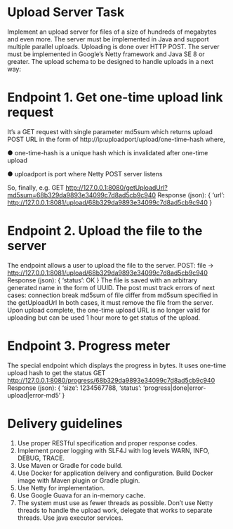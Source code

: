 # Upload Server Task
Implement an upload server for files of a size of hundreds of megabytes and even more. The
server must be implemented in Java and support multiple parallel uploads. Uploading is
done over HTTP POST. The server must be implemented in Google’s Netty framework and
Java SE 8 or greater. The upload schema to be designed to handle uploads in a next way:

# Endpoint 1. Get one-time upload link request

It’s a GET request with single parameter md5sum which returns upload POST URL in the
form of http://ip:uploadport/upload/one-time-hash
where,

● one-time-hash is a unique hash which is invalidated after one-time upload

● uploadport is port where Netty POST server listens

So, finally, e.g.
GET http://127.0.0.1:8080/getUploadUrl?md5sum=68b329da9893e34099c7d8ad5cb9c940
Response (json):
{
	‘url’: http://127.0.0.1:8081/upload/68b329da9893e34099c7d8ad5cb9c940
}

# Endpoint 2. Upload the file to the server

The endpoint allows a user to upload the file to the server.
POST: file -> http://127.0.0.1:8081/upload/68b329da9893e34099c7d8ad5cb9c940
Response (json):
{
	‘status’: OK
}
The file is saved with an arbitrary generated name in the form of UUID.
The post must track errors of next cases:
connection break
md5sum of file differ from md5sum specified in the getUploadUrl
In both cases, it must remove the file from the server.
Upon upload complete, the one-time upload URL is no longer valid for uploading but can be
used 1 hour more to get status of the upload.

# Endpoint 3. Progress meter

The special endpoint which displays the progress in bytes. It uses one-time upload hash to
get the status
GET http://127.0.0.1:8080/progress/68b329da9893e34099c7d8ad5cb9c940
Response (json):
{
	‘size’: 1234567788,
	‘status’: ‘progress|done|error-upload|error-md5’
}

# Delivery guidelines

1. Use proper RESTful specification and proper response codes.
2. Implement proper logging with SLF4J with log levels WARN, INFO, DEBUG, TRACE.
3. Use Maven or Gradle for code build.
4. Use Docker for application delivery and configuration. Build Docker image with
Maven plugin or Gradle plugin.
5. Use Netty for implementation.
6. Use Google Guava for an in-memory cache.
7. The system must use as fewer threads as possible. Don’t use Netty threads to
handle the upload work, delegate that works to separate threads. Use java executor
services.